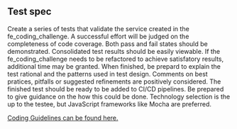 Test spec
---------------

Create a series of tests that validate the service created in the fe_coding_challenge. A successful effort will be judged on the completeness of code coverage. Both pass and fail states should be demonstrated. Consolidated test results should be easily viewable. If the fe_coding_challenge needs to be refactored to achieve satisfatory results, additional time may be granted. When finished, be prepard to explain the test rational and the patterns used in test design. Comments on best pratices, pitfalls or suggested refinements are positively considered. The finished test should be ready to be added to CI/CD pipelines. Be prepared to give guidance on the how this could be done. Technology selection is the up to the testee, but JavaScript frameworks like Mocha are preferred. 


[Coding Guidelines can be found here.](coding_guidelines.md)
